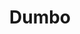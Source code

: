 ---
layout: fact-share
year: 1941
title: Dumbo
fact: Walt wasn't initially interested in <em>Dumbo</em>, but his persistent team left a new installment of the story on his desk daily. Eventually Walt showed up at a story meeting, remarking, “This is great! What happens tomorrow?”
---
